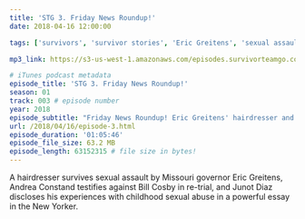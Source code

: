 ```yaml
---
title: 'STG 3. Friday News Roundup!'
date: 2018-04-16 12:00:00

tags: ['survivors', 'survivor stories', 'Eric Greitens', 'sexual assault', 'blackmail', 'rape', 'Junot Diaz', 'child abuse', 'pedophilia'] # max 255 chars

mp3_link: https://s3-us-west-1.amazonaws.com/episodes.survivorteamgo.com/STG+3+Friday+News+Roundup!.mp3

# iTunes podcast metadata
episode_title: 'STG 3. Friday News Roundup!'
season: 01
track: 003 # episode number
year: 2018
episode_subtitle: "Friday News Roundup! Eric Greitens' hairdresser and Junot Diaz"
url: /2018/04/16/episode-3.html
episode_duration: '01:05:46'
episode_file_size: 63.2 MB
episode_length: 63152315 # file size in bytes!
---
```


A hairdresser survives sexual assault by Missouri governor Eric Greitens, Andrea Constand testifies against Bill Cosby in re-trial, and Junot Diaz discloses his experiences with childhood sexual abuse in a powerful essay in the New Yorker.